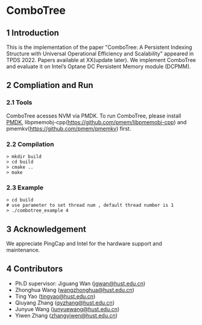 # ComboTree

## 1 Introduction
This is the implementation of the paper "ComboTree: A Persistent Indexing Structure with Universal Operational Efficiency and Scalability" appeared in TPDS 2022. Papers available at XX(update later). We implement ComboTree and evaluate it on Intel’s Optane DC Persistent Memory module (DCPMM).

## 2 Compliation and Run

### 2.1 Tools
ComboTree acesses NVM via PMDK. To run ComboTree, please install [PMDK](https://github.com/pmem/pmdk), libpmemobj-cpp(https://github.com/pmem/libpmemobj-cpp) and pmemkv(https://github.com/pmem/pmemkv) first.

### 2.2 Compilation
```
> mkdir build
> cd build
> cmake ..
> make
```

### 2.3 Example
```
> cd build
# use parameter to set thread num , default thread number is 1
> ./combotree_example 4
```

## 3 Acknowledgement
We appreciate PingCap and Intel for the hardware support and maintenance.

## 4 Contributors
- Ph.D supervisor: Jiguang Wan (jgwan@hust.edu.cn)
- Zhonghua Wang (wangzhonghua@hust.edu.cn)
- Ting Yao (tingyao@hust.edu.cn)
- Qiuyang Zhang (qyzhang@hust.edu.cn)
- Junyue Wang (junyuewang@hust.edu.cn)
- Yiwen Zhang (zhangyiwen@hust.edu.cn)